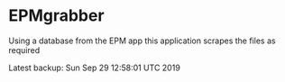 # EPMgrabber
Using a database from the EPM app this application scrapes the files as required


Latest backup: Sun Sep 29 12:58:01 UTC 2019
